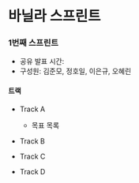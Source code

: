 # 바닐라 스프린트 


### 1번째 스프린트

- 공유 발표 시간:
- 구성원: 김준모, 정호일, 이은규, 오혜린


#### 트랙

- Track A
  - 목표 목록

- Track B

- Track C

- Track D
